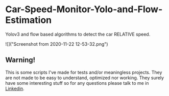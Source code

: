 # Car-Speed-Monitor-Yolo-and-Flow-Estimation
Yolov3 and flow based algorithms to detect the car RELATIVE speed.

![]("Screenshot from 2020-11-22 12-53-32.png")

## Warning!
This is some scripts I've made for tests and/or meaningless projects. They are not made to be easy to understand, optimized nor working. They surely have some interesting stuff so for any questions please talk to me in [Linkedin](https://www.linkedin.com/in/diego-bonilla-salvador/).
